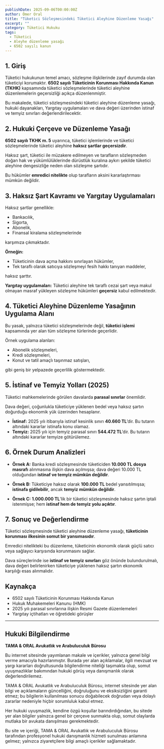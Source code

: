 ```yaml
---
publishDate: 2025-09-06T00:00:00Z
author: Ömer Oral
title: "Tüketici Sözleşmesindeki Tüketici Aleyhine Düzenleme Yasağı"
excerpt: ""
category: Tüketici Hukuku
tags:
  - Tüketici
  - Aleyhe düzenleme yasağı
  - 6502 sayılı kanun
---
```


## 1. Giriş
Tüketici hukukunun temel amacı, sözleşme ilişkilerinde zayıf durumda olan tüketiciyi korumaktır. **6502 sayılı Tüketicinin Korunması Hakkında Kanun (TKHK)** kapsamında tüketici sözleşmelerinde tüketici aleyhine düzenlemelerin geçersizliği açıkça düzenlenmiştir.  

Bu makalede, tüketici sözleşmesindeki tüketici aleyhine düzenleme yasağı, hukuki dayanakları, Yargıtay uygulamaları ve dava değeri üzerinden istinaf ve temyiz sınırları değerlendirilecektir.

## 2. Hukuki Çerçeve ve Düzenleme Yasağı
**6502 sayılı TKHK m. 5** uyarınca, tüketici işlemlerinde ve tüketici sözleşmelerinde tüketici aleyhine **haksız şartlar geçersizdir**.  

Haksız şart, tüketici ile müzakere edilmeyen ve tarafların sözleşmeden doğan hak ve yükümlülüklerinde dürüstlük kuralına aykırı şekilde tüketici aleyhine dengesizliğe neden olan sözleşme şartıdır.  

Bu hükümler **emredici nitelikte** olup tarafların aksini kararlaştırması mümkün değildir.

## 3. Haksız Şart Kavramı ve Yargıtay Uygulamaları
Haksız şartlar genellikle:  
- Bankacılık,  
- Sigorta,  
- Abonelik,  
- Finansal kiralama sözleşmelerinde  

karşımıza çıkmaktadır.  

**Örneğin:**  
- Tüketicinin dava açma hakkını sınırlayan hükümler,  
- Tek taraflı olarak satıcıya sözleşmeyi fesih hakkı tanıyan maddeler,  

haksız şarttır.  

**Yargıtay uygulamaları:** Tüketici aleyhine tek taraflı cezai şart veya makul olmayan masraf yükleyen sözleşme hükümleri **geçersiz** kabul edilmektedir.

## 4. Tüketici Aleyhine Düzenleme Yasağının Uygulama Alanı
Bu yasak, yalnızca tüketici sözleşmelerinde değil, **tüketici işlemi** kapsamında yer alan tüm sözleşme türlerinde geçerlidir.  

Örnek uygulama alanları:  
- Abonelik sözleşmeleri,  
- Kredi sözleşmeleri,  
- Konut ve tatil amaçlı taşınmaz satışları,  

gibi geniş bir yelpazede geçerlilik göstermektedir.

## 5. İstinaf ve Temyiz Yolları (2025)
Tüketici mahkemelerinde görülen davalarda **parasal sınırlar** önemlidir.  

Dava değeri, çoğunlukla tüketiciye yüklenen bedel veya haksız şartın doğurduğu ekonomik yük üzerinden hesaplanır.

- **İstinaf:** 2025 yılı itibarıyla istinaf kesinlik sınırı **40.660 TL**’dir. Bu tutarın altındaki kararlar istinafa konu olamaz.  
- **Temyiz:** 2025 yılı için temyiz parasal sınırı **544.472 TL**’dir. Bu tutarın altındaki kararlar temyize götürülemez.  

## 6. Örnek Durum Analizleri
- **Örnek A:** Banka kredi sözleşmesinde tüketiciden **10.000 TL dosya masrafı** alınmasına ilişkin dava açılmışsa; dava değeri 10.000 TL olduğundan **istinaf ve temyiz mümkün değildir**.  

- **Örnek B:** Tüketiciye haksız olarak **100.000 TL** bedel yansıtılmışsa; **istinafa gidilebilir**, ancak **temyiz mümkün değildir**.  

- **Örnek C:** **1.000.000 TL**’lik bir tüketici sözleşmesinde haksız şartın iptali istenmişse; hem **istinaf hem de temyiz yolu açıktır**.  

## 7. Sonuç ve Değerlendirme
Tüketici sözleşmesinde tüketici aleyhine düzenleme yasağı, **tüketicinin korunması ilkesinin somut bir yansımasıdır**.  

Emredici nitelikteki bu düzenleme, tüketicinin ekonomik olarak güçlü satıcı veya sağlayıcı karşısında korunmasını sağlar.  

Dava süreçlerinde ise **istinaf ve temyiz sınırları** göz önünde bulundurulmalı, dava değeri belirlenirken tüketiciye yüklenen haksız şartın ekonomik karşılığı esas alınmalıdır.

## Kaynakça
- 6502 sayılı Tüketicinin Korunması Hakkında Kanun  
- Hukuk Muhakemeleri Kanunu (HMK)  
- 2025 yılı parasal sınırlarına ilişkin Resmi Gazete düzenlemeleri  
- Yargıtay içtihatları ve öğretideki görüşler  

---

## Hukuki Bilgilendirme

**TAMA & ORAL Avukatlık ve Arabuluculuk Bürosu**  

Bu internet sitesinde yayımlanan makale ve içerikler, yalnızca genel bilgi verme amacıyla hazırlanmıştır. Burada yer alan açıklamalar, ilgili mevzuat ve yargı kararları doğrultusunda bilgilendirme niteliği taşımakta olup, somut uyuşmazlıklar bakımından hukuki görüş veya danışmanlık olarak değerlendirilemez.  

TAMA & ORAL Avukatlık ve Arabuluculuk Bürosu, internet sitesinde yer alan bilgi ve açıklamaların güncelliğini, doğruluğunu ve eksiksizliğini garanti etmez; bu bilgilerin kullanılması sonucu doğabilecek doğrudan veya dolaylı zararlar nedeniyle hiçbir sorumluluk kabul etmez.  

Her hukuki uyuşmazlık, kendine özgü koşullar barındırdığından, bu sitede yer alan bilgiler yalnızca genel bir çerçeve sunmakta olup, somut olaylarda mutlaka bir avukata danışılması gerekmektedir.  

Bu site ve içeriği, TAMA & ORAL Avukatlık ve Arabuluculuk Bürosu tarafından profesyonel hukuki danışmanlık hizmeti sunulması anlamına gelmez; yalnızca ziyaretçilere bilgi amaçlı içerikler sağlamaktadır.  
